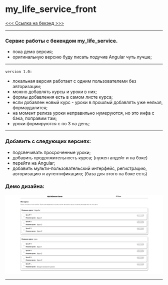 # my_life_service_front

[<<< Ссылка на бекэнд >>>](https://github.com/ekip-s/my_life_service)
***
### Сервис работы с бекендом my_life_service. 
 - пока демо версия; 
 - оригинальную версию буду писать подучив Angular чуть лучше; 
***
`version 1.0:`
 - локальная версия работает с одним пользователеми без авторизации; 
 - можно добавлять курсы и уроки в них; 
 - формы добавления есть в самом листе курса; 
 - если добавлен новый курс - уроки в прошлый добавлять уже нельзя, формаудалится; 
 - на момент релиза уроки неправильно нумеруются, но это инфа с бэка, поправим там; 
 - уроки формируются с по 3 на день; 
***
### Добавить с следующих версиях:
 - подсвечивать просроченные уроки; 
 - добавить продолжительность курса; (нужен апдейт и на бэке)
 - перейти на Angular; 
 - добавить мульти-пользовательский интерфейс, регистрацию, авторизацию и аутентификацию; (база для этого на бэке есть)
### Демо дизайна: 
![](/image/Нофая%20форма.PNG)
***

